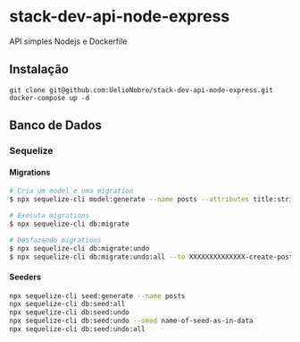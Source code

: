 # stack-dev-api-node-express

API simples Nodejs e Dockerfile

## Instalação

```
git clone git@github.com:UelioNobre/stack-dev-api-node-express.git
docker-compose up -d
```

## Banco de Dados

### Sequelize

#### Migrations

```bash
# Cria um model e uma migration
$ npx sequelize-cli model:generate --name posts --attributes title:string,text:string

# Executa migrations
$ npx sequelize-cli db:migrate

# Desfazendo migrations
$ npx sequelize-cli db:migrate:undo
$ npx sequelize-cli db:migrate:undo:all --to XXXXXXXXXXXXXX-create-posts.js
```

#### Seeders
```bash
npx sequelize-cli seed:generate --name posts
npx sequelize-cli db:seed:all
npx sequelize-cli db:seed:undo
npx sequelize-cli db:seed:undo --seed name-of-seed-as-in-data
npx sequelize-cli db:seed:undo:all
```
